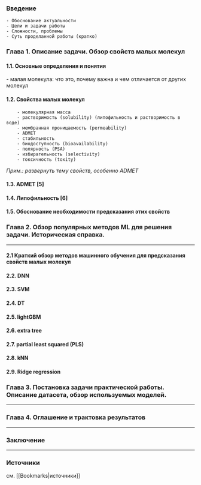 <h3>Введение</h3>

	- Обоснование актуальности
	- Цели и задачи работы
	- Сложности, проблемы
	- Суть проделанной работы (кратко)

<h3>Глава 1. Описание задачи. Обзор свойств малых молекул</h3>
<h4> 1.1. Основные определения и понятия </h4>
		- малая молекула: что это, почему важна и чем отличается от других молекул		
	<h4>1.2. Свойства малых молекул</h4>
	
		- молекулярная масса
		- растворимость (solubility) (липофильность и растворимость в воде)
		- мембранная проницаемость (permeability)
		- ADMET
		- стабильность
		- биодоступность (bioavailability)
		- полярность (PSA)
		- избирательность (selectivity)
		- токсичность (toxity)

_Прим.: развернуть тему свойств, особенно ADMET_
#### 1.3. ADMET [5]
#### 1.4. Липофильность [6]
<h4>1.5. Обоснование необходимости предсказания этих свойств </h4>

<h3> Глава 2. Обзор популярных методов ML для решения задачи. Историческая справка. </h3>

<hr>

<h4>2.1 Краткий обзор методов машинного обучения для предсказания свойств малых молекул </h4>
<h4>2.2. DNN</h4>
<h4>2.3. SVM</h4>
<h4>2.4. DT</h4>
<h4>2.5. lightGBM</h4>
<h4>2.6. extra tree</h4>
<h4>2.7. partial least squared (PLS)</h4>
<h4>2.8. kNN</h4>
<h4>2.9. Ridge regression</h4>
<h3> Глава 3. Постановка задачи практической работы. Описание датасета, обзор используемых моделей. </h3>

<hr>

<h3>Глава 4. Оглашение и трактовка результатов</h3>

<hr>
<h3>Заключение</h3>

<hr>

<h3>Источники</h3>
см. [[Bookmarks|источники]]
